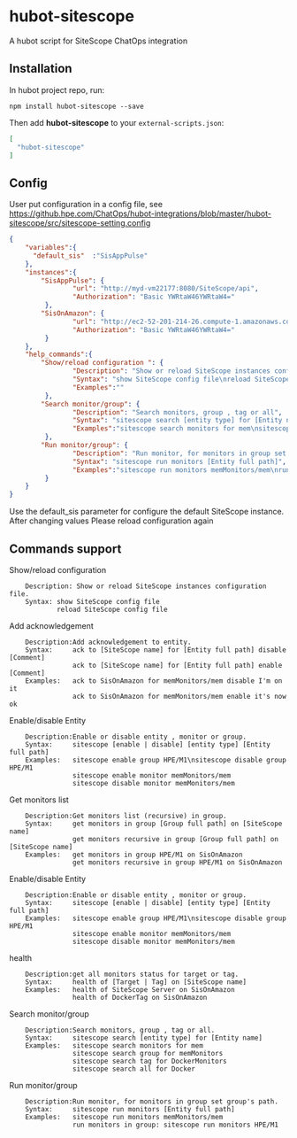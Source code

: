 # hubot-sitescope

A hubot script for SiteScope ChatOps integration

## Installation

In hubot project repo, run:

`npm install hubot-sitescope --save`

Then add **hubot-sitescope** to your `external-scripts.json`:

```json
[
  "hubot-sitescope"
]
```
## Config
User put configuration in a config file, see  https://github.hpe.com/ChatOps/hubot-integrations/blob/master/hubot-sitescope/src/sitescope-setting.config
```json
{
    "variables":{
      "default_sis"  :"SisAppPulse"
    },
    "instances":{
        "SisAppPulse": {
                "url": "http://myd-vm22177:8080/SiteScope/api",
                "Authorization": "Basic YWRtaW46YWRtaW4="
         },
        "SisOnAmazon": {
                "url": "http://ec2-52-201-214-26.compute-1.amazonaws.com:8080/SiteScope/api",
                "Authorization": "Basic YWRtaW46YWRtaW4="
         }
    },
    "help_commands":{
        "Show/reload configuration ": {
                "Description": "Show or reload SiteScope instances configuration file",
                "Syntax": "show SiteScope config file\nreload SiteScope config file",
                "Examples":""
         },
        "Search monitor/group": {
                "Description": "Search monitors, group , tag or all",
                "Syntax": "sitescope search [entity type] for [Entity name]",
                "Examples":"sitescope search monitors for mem\nsitescope search group for memMonitors\nsitescope search tag for DockerMonitors\nsitescope search all for Docker"
         },
        "Run monitor/group": {
                "Description": "Run monitor, for monitors in group set group's path",
                "Syntax": "sitescope run monitors [Entity full path]",
                "Examples":"sitescope run monitors memMonitors/mem\nrun monitors in group: sitescope run monitors HPE/M1"
         }
    }
}
```
Use the default_sis parameter for configure the default SiteScope instance.
After changing values Please reload configuration again  

## Commands support

Show/reload configuration
```
	Description: Show or reload SiteScope instances configuration file.
	Syntax: show SiteScope config file
			reload SiteScope config file
```  
Add acknowledgement
```
	Description:Add acknowledgement to entity.
	Syntax: 	ack to [SiteScope name] for [Entity full path] disable [Comment]
				ack to [SiteScope name] for [Entity full path] enable [Comment]
	Examples:	ack to SisOnAmazon for memMonitors/mem disable I'm on it
				ack to SisOnAmazon for memMonitors/mem enable it's now ok
```  
Enable/disable Entity
```
	Description:Enable or disable entity , monitor or group.
	Syntax: 	sitescope [enable | disable] [entity type] [Entity full path]
	Examples:	sitescope enable group HPE/M1\nsitescope disable group HPE/M1
				sitescope enable monitor memMonitors/mem
				sitescope disable monitor memMonitors/mem
```  
Get monitors list
```
	Description:Get monitors list (recursive) in group.
	Syntax: 	get monitors in group [Group full path] on [SiteScope name]
				get monitors recursive in group [Group full path] on [SiteScope name]
	Examples:	get monitors in group HPE/M1 on SisOnAmazon
				get monitors recursive in group HPE/M1 on SisOnAmazon
```  
Enable/disable Entity
```
	Description:Enable or disable entity , monitor or group.
	Syntax: 	sitescope [enable | disable] [entity type] [Entity full path]
	Examples:	sitescope enable group HPE/M1\nsitescope disable group HPE/M1
				sitescope enable monitor memMonitors/mem
				sitescope disable monitor memMonitors/mem
```  
health
```
	Description:get all monitors status for target or tag.
	Syntax: 	health of [Target | Tag] on [SiteScope name]
	Examples:	health of SiteScope Server on SisOnAmazon
				health of DockerTag on SisOnAmazon
```  
Search monitor/group
```
	Description:Search monitors, group , tag or all.
	Syntax: 	sitescope search [entity type] for [Entity name]
	Examples:	sitescope search monitors for mem
				sitescope search group for memMonitors
				sitescope search tag for DockerMonitors
				sitescope search all for Docker
```  
Run monitor/group
```
	Description:Run monitor, for monitors in group set group's path.
	Syntax: 	sitescope run monitors [Entity full path]
	Examples:	sitescope run monitors memMonitors/mem
				run monitors in group: sitescope run monitors HPE/M1
```  